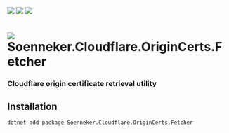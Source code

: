 ﻿[![](https://img.shields.io/nuget/v/soenneker.cloudflare.origincerts.fetcher.svg?style=for-the-badge)](https://www.nuget.org/packages/soenneker.cloudflare.origincerts.fetcher/)
[![](https://img.shields.io/github/actions/workflow/status/soenneker/soenneker.cloudflare.origincerts.fetcher/publish-package.yml?style=for-the-badge)](https://github.com/soenneker/soenneker.cloudflare.origincerts.fetcher/actions/workflows/publish-package.yml)
[![](https://img.shields.io/nuget/dt/soenneker.cloudflare.origincerts.fetcher.svg?style=for-the-badge)](https://www.nuget.org/packages/soenneker.cloudflare.origincerts.fetcher/)

# ![](https://user-images.githubusercontent.com/4441470/224455560-91ed3ee7-f510-4041-a8d2-3fc093025112.png) Soenneker.Cloudflare.OriginCerts.Fetcher
### Cloudflare origin certificate retrieval utility

## Installation

```
dotnet add package Soenneker.Cloudflare.OriginCerts.Fetcher
```
